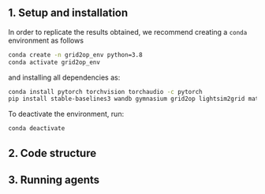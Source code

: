 ## 1. Setup and installation

In order to replicate the results obtained, we recommend creating a $\texttt{conda}$ environment as follows

```bash
conda create -n grid2op_env python=3.8
conda activate grid2op_env
```

and installing all dependencies as:

```bash
conda install pytorch torchvision torchaudio -c pytorch
pip install stable-baselines3 wandb gymnasium grid2op lightsim2grid matplotlib
```

To deactivate the environment, run:
```bash
conda deactivate
```

## 2. Code structure

## 3. Running agents